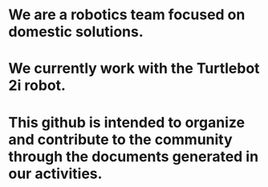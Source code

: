 # We are a robotics team focused on domestic solutions.
# We currently work with the Turtlebot 2i robot.
# This github is intended to organize and contribute to the community through the documents generated in our activities.
